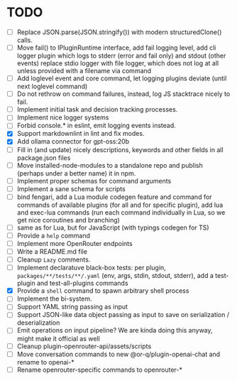 # TODO

- [ ] Replace JSON.parse(JSON.stringify()) with modern structuredClone() calls.
- [ ] Move fail() to IPluginRuntime interface, add fail logging level, add cli logger plugin which logs to stderr (error
      and fail only) and stdout (other events) replace stdio logger with file logger, which does not log at all unless
      provided with a filename via command
- [ ] Add loglevel event and core command, let logging plugins deviate (until next loglevel command)
- [ ] Do not rethrow on command failures, instead, log JS stacktrace nicely to fail.
- [ ] Implement initial task and decision tracking processes.
- [ ] Implement nice logger systems
- [ ] Forbid console.\* in eslint, emit logging events instead.
- [x] Support markdownlint in lint and fix modes.
- [x] Add ollama connector for gpt-oss:20b
- [ ] Fill in (and update) nicely descriptions, keywords and other fields in all package.json files
- [ ] Move installed-node-modules to a standalone repo and publish (perhaps under a better name) it in npm.
- [ ] Implement proper schemas for command arguments
- [ ] Implement a sane schema for scripts
- [ ] bind fengari, add a Lua module codegen feature and command for commands of available plugins (for all and for
      specific plugin), add lua and exec-lua commands (run each command individually in Lua, so we get nice coroutines
      and branching)
- [ ] same as for Lua, but for JavaScript (with typings codegen for TS)
- [ ] Provide a `help` command
- [ ] Implement more OpenRouter endpoints
- [ ] Write a README.md file
- [ ] Cleanup `Lazy` comments.
- [ ] Implement declaratuve black-box tests: per plugin, `packages/**/tests/**/.yaml` (env, args, stdin, stdout,
      stderr), add a test-plugin and test-all-plugins commands
- [x] Provide a `shell` command to spawn arbitrary shell process
- [ ] Implement the bi-system.
- [ ] Support YAML string passing as input
- [ ] Support JSON-like data object passing as input to save on serialization / deserialization
- [ ] Emit operations on input pipeline? We are kinda doing this anyway, might make it official as well
- [ ] Cleanup plugin-openrouter-api/assets/scripts
- [ ] Move conversation commands to new @or-q/plugin-openai-chat and rename to openai-\*
- [ ] Rename openrouter-specific commands to openrouter-\*
